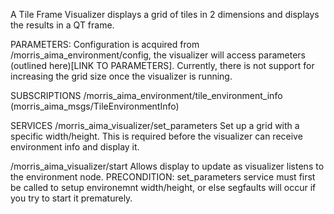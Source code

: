 A Tile Frame Visualizer displays a grid of tiles in 2 dimensions and displays the results in a QT frame.

PARAMETERS:
    Configuration is acquired from /morris_aima_environment/config, the visualizer will access parameters (outlined here)[LINK TO PARAMETERS]. Currently, there is not support for increasing the grid size once the visualizer is running.

SUBSCRIPTIONS
/morris_aima_environment/tile_environment_info (morris_aima_msgs/TileEnvironmentInfo)

SERVICES
/morris_aima_visualizer/set_parameters
    Set up a grid with a specific width/height. This is required before the visualizer can receive environment info and display it.

/morris_aima_visualizer/start
    Allows display to update as visualizer listens to the environment node. 
    PRECONDITION:
    set_parameters service must first be called to setup environemnt width/height, or else segfaults will occur if you try to start it prematurely.

